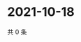 # 2021-10-18

共 0 条

<!-- BEGIN WEIBO -->
<!-- 最后更新时间 Mon Oct 18 2021 08:12:52 GMT+0800 (China Standard Time) -->

<!-- END WEIBO -->
